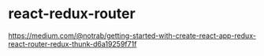 # react-redux-router
https://medium.com/@notrab/getting-started-with-create-react-app-redux-react-router-redux-thunk-d6a19259f71f
